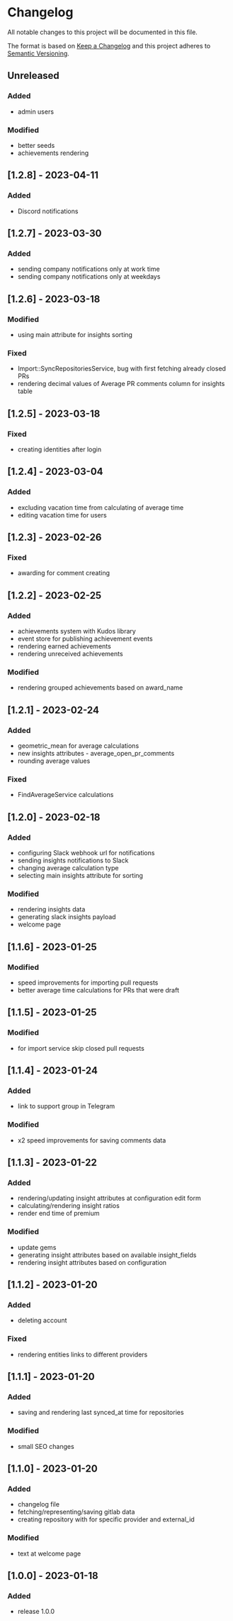 # Changelog
All notable changes to this project will be documented in this file.

The format is based on [Keep a Changelog](http://keepachangelog.com/en/1.0.0/)
and this project adheres to [Semantic Versioning](http://semver.org/spec/v2.0.0.html).

## Unreleased
### Added
- admin users

### Modified
- better seeds
- achievements rendering

## [1.2.8] - 2023-04-11
### Added
- Discord notifications

## [1.2.7] - 2023-03-30
### Added
- sending company notifications only at work time
- sending company notifications only at weekdays

## [1.2.6] - 2023-03-18
### Modified
- using main attribute for insights sorting

### Fixed
- Import::SyncRepositoriesService, bug with first fetching already closed PRs
- rendering decimal values of Average PR comments column for insights table

## [1.2.5] - 2023-03-18
### Fixed
- creating identities after login

## [1.2.4] - 2023-03-04
### Added
- excluding vacation time from calculating of average time
- editing vacation time for users

## [1.2.3] - 2023-02-26
### Fixed
- awarding for comment creating

## [1.2.2] - 2023-02-25
### Added
- achievements system with Kudos library
- event store for publishing achievement events
- rendering earned achievements
- rendering unreceived achievements

### Modified
- rendering grouped achievements based on award_name

## [1.2.1] - 2023-02-24
### Added
- geometric_mean for average calculations
- new insights attributes - average_open_pr_comments
- rounding average values

### Fixed
- FindAverageService calculations

## [1.2.0] - 2023-02-18
### Added
- configuring Slack webhook url for notifications
- sending insights notifications to Slack
- changing average calculation type
- selecting main insights attribute for sorting

### Modified
- rendering insights data
- generating slack insights payload
- welcome page

## [1.1.6] - 2023-01-25
### Modified
- speed improvements for importing pull requests
- better average time calculations for PRs that were draft

## [1.1.5] - 2023-01-25
### Modified
- for import service skip closed pull requests

## [1.1.4] - 2023-01-24
### Added
- link to support group in Telegram

### Modified
- x2 speed improvements for saving comments data

## [1.1.3] - 2023-01-22
### Added
- rendering/updating insight attributes at configuration edit form
- calculating/rendering insight ratios
- render end time of premium

### Modified
- update gems
- generating insight attributes based on available insight_fields
- rendering insight attributes based on configuration

## [1.1.2] - 2023-01-20
### Added
- deleting account

### Fixed
- rendering entities links to different providers

## [1.1.1] - 2023-01-20
### Added
- saving and rendering last synced_at time for repositories

### Modified
- small SEO changes

## [1.1.0] - 2023-01-20
### Added
- changelog file
- fetching/representing/saving gitlab data
- creating repository with for specific provider and external_id

### Modified
- text at welcome page

## [1.0.0] - 2023-01-18
### Added
- release 1.0.0
